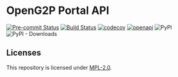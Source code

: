 # OpenG2P Portal API
[![Pre-commit Status](https://github.com/OpenG2P/openg2p-portal-api/actions/workflows/pre-commit.yml/badge.svg?branch=develop)](https://github.com/OpenG2P/openg2p-portal-api/actions/workflows/pre-commit.yml?query=branch%3Adevelop)
[![Build Status](https://github.com/OpenG2P/openg2p-portal-api/actions/workflows/test.yml/badge.svg?branch=develop)](https://github.com/OpenG2P/openg2p-portal-api/actions/workflows/test.yml?query=branch%3Adevelop)
[![codecov](https://codecov.io/gh/OpenG2P/openg2p-portal-api/branch/develop/graph/badge.svg)](https://codecov.io/gh/OpenG2P/openg2p-portal-api)
[![openapi](https://img.shields.io/badge/open--API-swagger-brightgreen)](https://validator.swagger.io/?url=https://raw.githubusercontent.com/OpenG2P/openg2p-portal-api/develop/api-docs/generated/openapi.json)
![PyPI](https://img.shields.io/pypi/v/openg2p-portal-api?label=pypi%20package)
![PyPI - Downloads](https://img.shields.io/pypi/dm/openg2p-portal-api)



## Licenses

This repository is licensed under [MPL-2.0](LICENSE).
